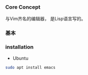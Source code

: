 ### Core Concept
与Vim齐名的编辑器， 是Lisp语言写的。

### 基本
### installation
- Ubuntu
```bash
sudo apt install emacs
```
